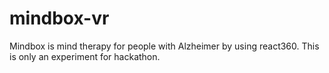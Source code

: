 # mindbox-vr
Mindbox is mind therapy for people with Alzheimer by using react360. This is only an experiment for hackathon.
